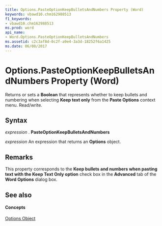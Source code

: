 ```yaml
---
title: Options.PasteOptionKeepBulletsAndNumbers Property (Word)
keywords: vbawd10.chm162988513
f1_keywords:
- vbawd10.chm162988513
ms.prod: word
api_name:
- Word.Options.PasteOptionKeepBulletsAndNumbers
ms.assetid: c2c3af8d-0c2f-a9e4-3a3d-18252f6a1425
ms.date: 06/08/2017
---
```



# Options.PasteOptionKeepBulletsAndNumbers Property (Word)

Returns or sets a **Boolean** that represents whether to keep bullets and numbering when selecting **Keep text only** from the **Paste Options** context menu. Read/write.


## Syntax

 _expression_ . **PasteOptionKeepBulletsAndNumbers**

 _expression_ An expression that returns an **Options** object.


## Remarks

This property corresponds to the **Keep bullets and numbers when pasting text with the Keep Text Only option** check box in the **Advanced** tab of the **Word Options** dialog box.


## See also


#### Concepts


[Options Object](options-object-word.md)

